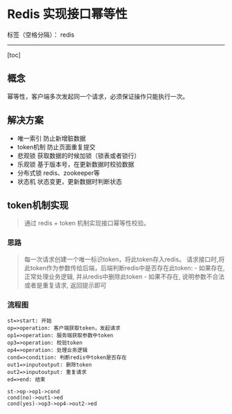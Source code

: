 # Redis 实现接口幂等性

标签（空格分隔）： redis

---

[toc]

## 概念

幂等性，客户端多次发起同一个请求，必须保证操作只能执行一次。

## 解决方案

- 唯一索引 防止新增脏数据
- token机制 防止页面重复提交
- 悲观锁 获取数据的时候加锁（锁表或者锁行）
- 乐观锁 基于版本号，在更新数据时校验数据
- 分布式锁 redis、zookeeper等
- 状态机 状态变更，更新数据时判断状态


## token机制实现
> 通过 redis + token 机制实现接口幂等性校验。

### 思路

> 每⼀次请求创建⼀个唯⼀标识token，将此token存⼊redis。
> 请求接⼝时,将此token作为参数传给后端，后端判断redis中是否存在此token:
    - 如果存在, 正常处理业务逻辑, 并从redis中删除此token
    - 如果不存在, 说明参数不合法或者是重复请求, 返回提⽰即可
    
### 流程图

```flow
st=>start: 开始
op=>operation: 客户端获取token，发起请求
op1=>operation: 服务端获取参数中token
op3=>operation: 校验token
op4=>operation: 处理业务逻辑
cond=>condition: 判断redis中token是否存在
out1=>inputoutput: 删除token
out2=>inputoutput: 重复请求
ed=>end: 结束

st->op->op1->cond
cond(no)->out1->ed
cond(yes)->op3->op4->out2->ed
```



